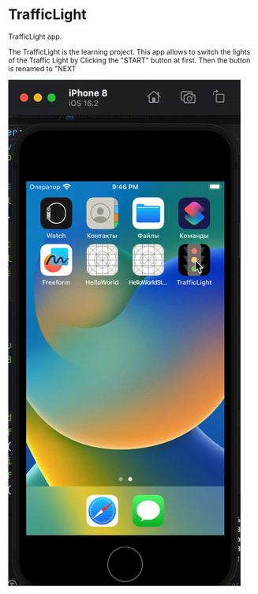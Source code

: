 # TrafficLight
TrafficLight app.

The TrafficLight is the learning project. This app allows to switch the lights of the Traffic Light by Clicking the "START" button at first. Then the button is renamed to "NEXT

![](Untitled.gif)
